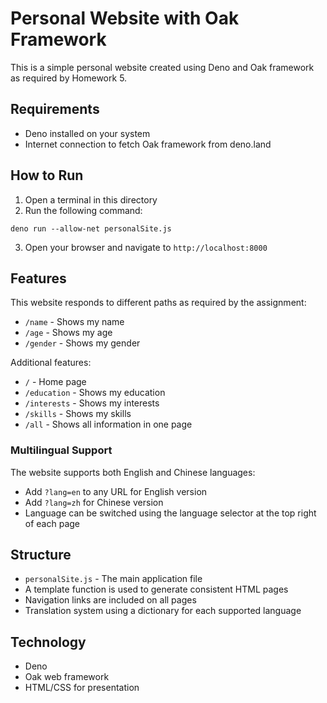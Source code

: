 # Personal Website with Oak Framework

This is a simple personal website created using Deno and Oak framework as required by Homework 5.

## Requirements

- Deno installed on your system
- Internet connection to fetch Oak framework from deno.land

## How to Run

1. Open a terminal in this directory
2. Run the following command:

```
deno run --allow-net personalSite.js
```

3. Open your browser and navigate to `http://localhost:8000`

## Features

This website responds to different paths as required by the assignment:

- `/name` - Shows my name
- `/age` - Shows my age
- `/gender` - Shows my gender

Additional features:

- `/` - Home page
- `/education` - Shows my education
- `/interests` - Shows my interests
- `/skills` - Shows my skills
- `/all` - Shows all information in one page

### Multilingual Support

The website supports both English and Chinese languages:

- Add `?lang=en` to any URL for English version
- Add `?lang=zh` for Chinese version
- Language can be switched using the language selector at the top right of each page

## Structure

- `personalSite.js` - The main application file
- A template function is used to generate consistent HTML pages
- Navigation links are included on all pages
- Translation system using a dictionary for each supported language

## Technology

- Deno
- Oak web framework
- HTML/CSS for presentation
